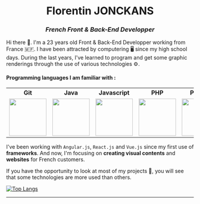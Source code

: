 <h1 align="center">Florentin JONCKANS</h1>
<h3 align="center"><i>French Front & Back-End Developper</i></h3>

Hi there :wave:. I'm a 23 years old Front & Back-End Developper working from France :st_martin:. I have been attracted by computering :desktop_computer: since my high school days. During the last years, I've learned to program and get some graphic renderings through the use of various technologies :gear:.

<h4>Programming languages I am familiar with :</h4>

<table align="center">
  <tr>
    <td align="center"><b>Git</b></td>
    <td align="center"><b>Java</b></td>
    <td align="center"><b>Javascript</b></td>
    <td align="center"><b>PHP</b></td>
    <td align="center"><b>Python</b></td>
  </tr>
  <tr>
    <td align="center"><img src="https://git-scm.com/images/logos/downloads/Git-Icon-1788C.png" width="100" height="100"> </td>
    <td align="center"><img src="https://cdn-icons-png.flaticon.com/512/5968/5968282.png" width="100" height="100"></td>
    <td align="center"><img src="https://cdn-icons-png.flaticon.com/512/5968/5968292.png" width="100" height="100"></td>
    <td align="center"><img src="https://cdn-icons-png.flaticon.com/512/5968/5968332.png" width="100" height="100"></td>
    <td align="center"><img src="https://cdn-icons-png.flaticon.com/512/5968/5968350.png" width="100" height="100"></td>
  </tr>
</table>




I've been working with `Angular.js`, `React.js` and `Vue.js` since my first use of **frameworks**. And now, I'm focusing on **creating visual contents** and **websites** for French customers.

If you have the opportunity to look at most of my projects :open_file_folder:, you will see that some technologies are more used than others.

[![Top Langs](https://github-readme-stats.vercel.app/api/top-langs/?username=FlorentinJonckans&langs_count=4)](https://github.com/FlorentinJonckans/github-readme-stats)

---
